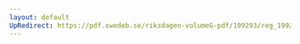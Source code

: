 ```yaml
---
layout: default
UpRedirect: https://pdf.swedeb.se/riksdagen-volumeG-pdf/199293/reg_199293/reg_199293_0324.pdf
---
```

